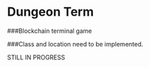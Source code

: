 # Dungeon Term

###Blockchain terminal game 



###Class and location need to be implemented.


STILL IN PROGRESS




  